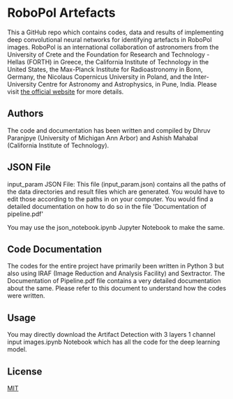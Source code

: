 # RoboPol Artefacts

This a GitHub repo which contains codes, data and results of implementing deep convolutional neural networks for identifying artefacts in RoboPol images. RoboPol is an international collaboration of astronomers from the University of Crete and the Foundation for Research and Technology - Hellas (FORTH) in Greece, the California Institute of Technology in the United States, the Max-Planck Institute for Radioastronomy in Bonn, Germany, the Nicolaus Copernicus University in Poland, and the Inter-University Centre for Astronomy and Astrophysics, in Pune, India. Please visit [the official website](https://www.robopol.org) for more details.

## Authors
The code and documentation has been written and compiled by Dhruv Paranjpye (University of Michigan Ann Arbor) and Ashish Mahabal (California Institute of Technology). 

## JSON File

input_param JSON File:
This file (input_param.json) contains all the paths of the data directories and result files which are generated. You would have to edit those according to the paths in on your computer. You would find a detailed documentation on how to do so in the file 'Documentation of pipeline.pdf'

You may use the json_notebook.ipynb Jupyter Notebook to make the same. 

## Code Documentation
The codes for the entire project have primarily been written in Python 3 but also using IRAF (Image Reduction and Analysis Facility) and Sextractor. The Documentation of Pipeline.pdf file contains a very detailed documentation about the same. Please refer to this document to understand how the codes were written. 


## Usage
You may directly download the Artifact Detection with 3 layers 1 channel input images.ipynb Notebook which has all the code for the deep learning model.


## License
[MIT](https://choosealicense.com/licenses/mit/)
